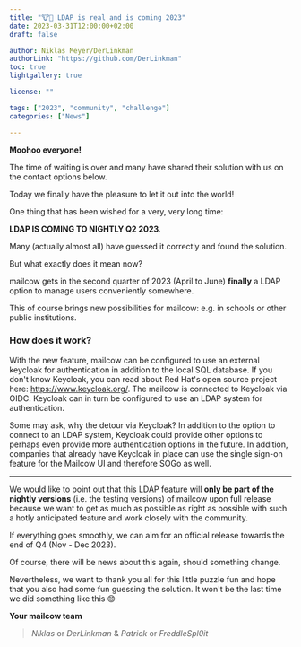 ```yaml
---
title: "🐮🤝 LDAP is real and is coming 2023"
date: 2023-03-31T12:00:00+02:00
draft: false

author: Niklas Meyer/DerLinkman
authorLink: "https://github.com/DerLinkman"
toc: true
lightgallery: true

license: ""

tags: ["2023", "community", "challenge"]
categories: ["News"]

---
```


**Moohoo everyone!**

The time of waiting is over and many have shared their solution with us on the contact options below.

Today we finally have the pleasure to let it out into the world!

One thing that has been wished for a very, very long time:

**LDAP IS COMING TO NIGHTLY Q2 2023**.

Many (actually almost all) have guessed it correctly and found the solution.

But what exactly does it mean now?

mailcow gets in the second quarter of 2023 (April to June) **finally** a LDAP option to manage users conveniently somewhere.

This of course brings new possibilities for mailcow: e.g. in schools or other public institutions.

### How does it work?

With the new feature, mailcow can be configured to use an external keycloak for authentication in addition to the local SQL database. 
If you don't know Keycloak, you can read about Red Hat's open source project here: https://www.keycloak.org/. 
The mailcow is connected to Keycloak via OIDC. Keycloak can in turn be configured to use an LDAP system for authentication.

Some may ask, why the detour via Keycloak? 
In addition to the option to connect to an LDAP system, Keycloak could provide other options to perhaps even provide more authentication options in the future. 
In addition, companies that already have Keycloak in place can use the single sign-on feature for the Mailcow UI and therefore SOGo as well.

---

We would like to point out that this LDAP feature will **only be part of the nightly versions** (i.e. the testing versions) of mailcow upon full release because we want to get as much as possible as right as possible with such a hotly anticipated feature and work closely with the community.

If everything goes smoothly, we can aim for an official release towards the end of Q4 (Nov - Dec 2023).

Of course, there will be news about this again, should something change.

Nevertheless, we want to thank you all for this little puzzle fun and hope that you also had some fun guessing the solution. It won't be the last time we did something like this 😊

**Your mailcow team** <br>
> *Niklas* or *DerLinkman* & *Patrick* or *FreddleSpl0it*